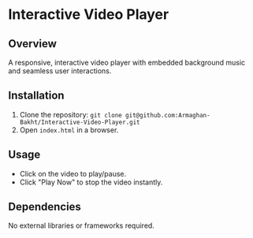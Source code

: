 # Interactive Video Player

## Overview

A responsive, interactive video player with embedded background music and seamless user interactions.

## Installation

1. Clone the repository: `git clone git@github.com:Armaghan-Bakht/Interactive-Video-Player.git`
2. Open `index.html` in a browser.

## Usage

- Click on the video to play/pause.
- Click "Play Now" to stop the video instantly.

## Dependencies

No external libraries or frameworks required.